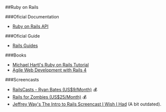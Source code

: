 ##Ruby on Rails


###Oficial Documentation
* [Ruby on Rails API](http://api.rubyonrails.org/)

###Oficial Guide
* [Rails Guides](http://guides.rubyonrails.org)

###Books
* [Michael Hartl's Ruby on Rails Tutorial](http://ruby.railstutorial.org/ruby-on-rails-tutorial-book)
* [Agile Web Development with Rails 4](http://pragprog.com/book/rails4/agile-web-development-with-rails-4)

###Screencasts
* [RailsCasts - Ryan Bates (US$9/Month)](http://www.railscasts.com) :moneybag:
* [Rails for Zombies (US$25/Month)](http://www.codeschool.com) :moneybag:
* [Jeffrey Way's The Intro to Rails Screencast I Wish I Had](http://www.youtube.com/watch?v=cMcEgOPza8A) (A bit outdated).
